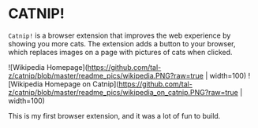 # CATNIP!

`Catnip!` is a browser extension that improves the web experience by showing you more cats. The extension adds a button to your browser, which replaces images on a page with pictures of cats when clicked.

![Wikipedia Homepage](https://github.com/tal-z/catnip/blob/master/readme_pics/wikipedia.PNG?raw=true | width=100)
![Wikipedia Homepage on Catnip](https://github.com/tal-z/catnip/blob/master/readme_pics/wikipedia_on_catnip.PNG?raw=true | width=100)

This is my first browser extension, and it was a lot of fun to build.
